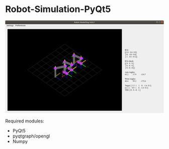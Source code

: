 # Robot-Simulation-PyQt5

![Robot simulation](/robot_modelling.png)

Required modules:
  - PyQt5
  - pyqtgraph/opengl
  - Numpy
